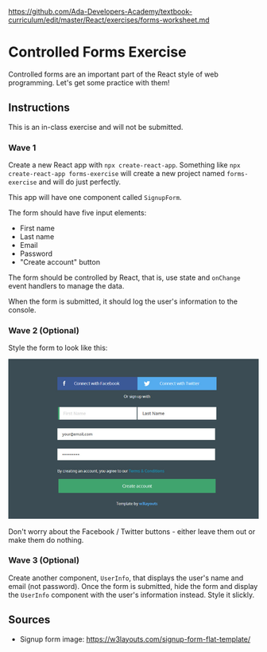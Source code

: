 https://github.com/Ada-Developers-Academy/textbook-curriculum/edit/master/React/exercises/forms-worksheet.md

# Controlled Forms Exercise

Controlled forms are an important part of the React style of web programming. Let's get some practice with them!

## Instructions

This is an in-class exercise and will not be submitted.

### Wave 1

Create a new React app with `npx create-react-app`. Something like `npx create-react-app forms-exercise` will create a new project named `forms-exercise` and will do just perfectly.

This app will have one component called `SignupForm`.

The form should have five input elements:
- First name
- Last name
- Email
- Password
- "Create account" button

The form should be controlled by React, that is, use state and `onChange` event handlers to manage the data.

When the form is submitted, it should log the user's information to the console.

### Wave 2 (Optional)

Style the form to look like this:

![sign-up form](images/signup-form.jpg)

Don't worry about the Facebook / Twitter buttons - either leave them out or make them do nothing.

### Wave 3 (Optional)

Create another component, `UserInfo`, that displays the user's name and email (not password). Once the form is submitted, hide the form and display the `UserInfo` component with the user's information instead. Style it slickly.

## Sources

- Signup form image: https://w3layouts.com/signup-form-flat-template/
